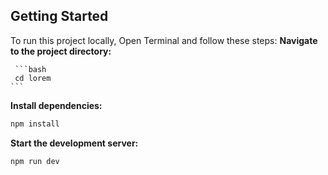 ## Getting Started

To run this project locally, Open Terminal and follow these steps:
 **Navigate to the project directory:**

     ```bash
     cd lorem
    ```

 **Install dependencies:**
   ```bash
   npm install
   ```
 **Start the development server:**
   ```bash
   npm run dev
   ```
   


